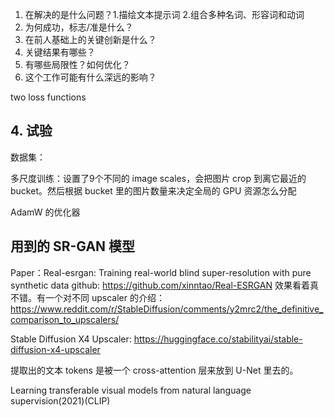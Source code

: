 1. 在解决的是什么问题？1.描绘文本提示词 2.组合多种名词、形容词和动词
2. 为何成功，标志/准是什么？
3. 在前人基础上的关键创新是什么？
4. 关键结果有哪些？
5. 有哪些局限性？如何优化？
6. 这个工作可能有什么深远的影响？

two loss functions

## 4. 试验
数据集：

多尺度训练：设置了9个不同的 image scales，会把图片 crop 到离它最近的 bucket。然后根据 bucket 里的图片数量来决定全局的 GPU 资源怎么分配

AdamW 的优化器

## 用到的 SR-GAN 模型
Paper：Real-esrgan: Training real-world blind super-resolution with pure synthetic data
github: https://github.com/xinntao/Real-ESRGAN 效果看着真不错。有一个对不同 upscaler 的介绍：https://www.reddit.com/r/StableDiffusion/comments/y2mrc2/the_definitive_comparison_to_upscalers/

Stable Diffusion X4 Upscaler: https://huggingface.co/stabilityai/stable-diffusion-x4-upscaler

提取出的文本 tokens 是被一个 cross-attention 层来放到 U-Net 里去的。

Learning transferable visual models from natural language supervision(2021)(CLIP)

